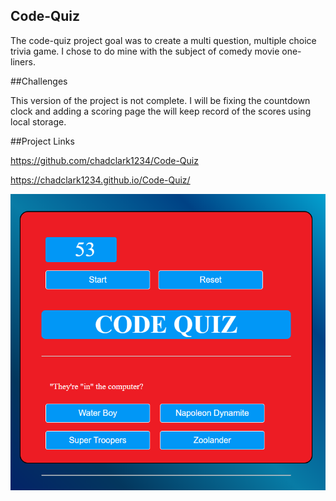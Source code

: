 ## Code-Quiz

The code-quiz project goal was to create a multi question, multiple choice trivia game. I chose to do mine with the subject of comedy movie one-liners.

##Challenges

This version of the project is not complete. I will be fixing the countdown clock and adding a scoring page the will keep record of the scores using local storage.

##Project Links

https://github.com/chadclark1234/Code-Quiz

https://chadclark1234.github.io/Code-Quiz/

![alt text](./assets/images/pic.PNG "CodeQuiz")
